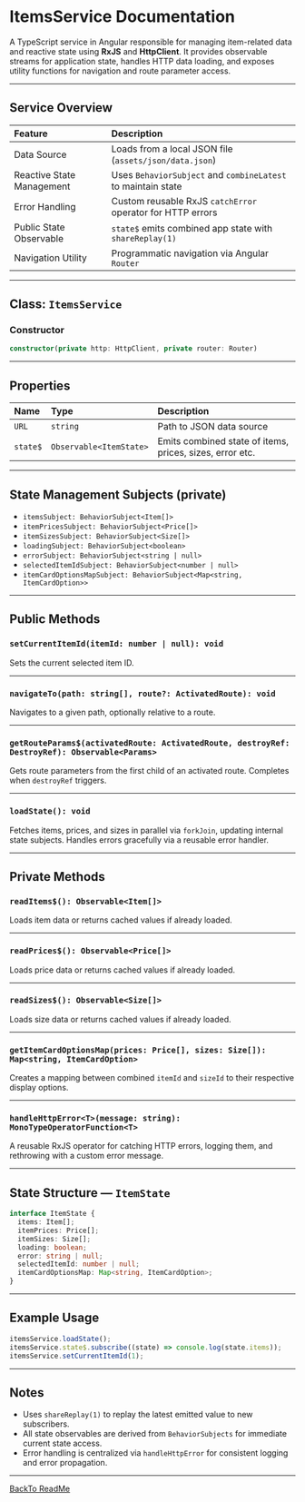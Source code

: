 # ItemsService Documentation

A TypeScript service in Angular responsible for managing item-related data and reactive state using **RxJS** and **HttpClient**. It provides observable streams for application state, handles HTTP data loading, and exposes utility functions for navigation and route parameter access.

---

## Service Overview

| Feature                   | Description                                                  |
| :------------------------ | :----------------------------------------------------------- |
| Data Source               | Loads from a local JSON file (`assets/json/data.json`)       |
| Reactive State Management | Uses `BehaviorSubject` and `combineLatest` to maintain state |
| Error Handling            | Custom reusable RxJS `catchError` operator for HTTP errors   |
| Public State Observable   | `state$` emits combined app state with `shareReplay(1)`      |
| Navigation Utility        | Programmatic navigation via Angular `Router`                 |

---

## Class: `ItemsService`

### Constructor

```ts
constructor(private http: HttpClient, private router: Router)
```

---

## Properties

| Name     | Type                    | Description                                              |
| :------- | :---------------------- | :------------------------------------------------------- |
| `URL`    | `string`                | Path to JSON data source                                 |
| `state$` | `Observable<ItemState>` | Emits combined state of items, prices, sizes, error etc. |

---

## State Management Subjects (private)

- `itemsSubject: BehaviorSubject<Item[]>`
- `itemPricesSubject: BehaviorSubject<Price[]>`
- `itemSizesSubject: BehaviorSubject<Size[]>`
- `loadingSubject: BehaviorSubject<boolean>`
- `errorSubject: BehaviorSubject<string | null>`
- `selectedItemIdSubject: BehaviorSubject<number | null>`
- `itemCardOptionsMapSubject: BehaviorSubject<Map<string, ItemCardOption>>`

---

## Public Methods

### `setCurrentItemId(itemId: number | null): void`

Sets the current selected item ID.

---

### `navigateTo(path: string[], route?: ActivatedRoute): void`

Navigates to a given path, optionally relative to a route.

---

### `getRouteParams$(activatedRoute: ActivatedRoute, destroyRef: DestroyRef): Observable<Params>`

Gets route parameters from the first child of an activated route. Completes when `destroyRef` triggers.

---

### `loadState(): void`

Fetches items, prices, and sizes in parallel via `forkJoin`, updating internal state subjects. Handles errors gracefully via a reusable error handler.

---

## Private Methods

### `readItems$(): Observable<Item[]>`

Loads item data or returns cached values if already loaded.

---

### `readPrices$(): Observable<Price[]>`

Loads price data or returns cached values if already loaded.

---

### `readSizes$(): Observable<Size[]>`

Loads size data or returns cached values if already loaded.

---

### `getItemCardOptionsMap(prices: Price[], sizes: Size[]): Map<string, ItemCardOption>`

Creates a mapping between combined `itemId` and `sizeId` to their respective display options.

---

### `handleHttpError<T>(message: string): MonoTypeOperatorFunction<T>`

A reusable RxJS operator for catching HTTP errors, logging them, and rethrowing with a custom error message.

---

## State Structure — `ItemState`

```ts
interface ItemState {
  items: Item[];
  itemPrices: Price[];
  itemSizes: Size[];
  loading: boolean;
  error: string | null;
  selectedItemId: number | null;
  itemCardOptionsMap: Map<string, ItemCardOption>;
}
```

---

## Example Usage

```ts
itemsService.loadState();
itemsService.state$.subscribe((state) => console.log(state.items));
itemsService.setCurrentItemId(1);
```

---

## Notes

- Uses `shareReplay(1)` to replay the latest emitted value to new subscribers.
- All state observables are derived from `BehaviorSubjects` for immediate current state access.
- Error handling is centralized via `handleHttpError` for consistent logging and error propagation.


---
[BackTo ReadMe](/README.md)